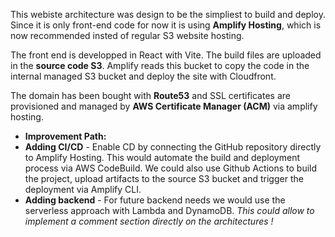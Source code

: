 This webiste architecture was design to be the simpliest to build and deploy. Since it is only front-end code for now it is using **Amplify Hosting**, which is now recommended insted of regular S3 website hosting.

The front end is developped in React with Vite. The build files are uploaded in the **source code S3**. Amplify reads this bucket to copy the code in the internal managed S3 bucket and deploy the site with Cloudfront. 

The domain has been bought with **Route53** and SSL certificates are provisioned and managed by **AWS Certificate Manager (ACM)** via amplify hosting.

- **Improvement Path:**
- **Adding CI/CD** - Enable CD by connecting the GitHub repository directly to Amplify Hosting. This would automate the build and deployment process via AWS CodeBuild. We could also use Github Actions to build the project, upload artifacts to the source  S3 bucket and trigger the deployment via Amplify CLI.
- **Adding backend** - For future backend needs we would use the serverless approach with Lambda and DynamoDB. 
*This could allow to implement a comment section directly on the architectures !*  
